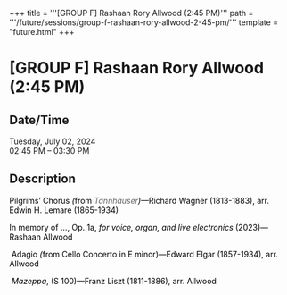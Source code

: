 +++
title = '''[GROUP F] Rashaan Rory Allwood (2:45 PM)'''
path = '''/future/sessions/group-f-rashaan-rory-allwood-2-45-pm/'''
template = "future.html"
+++

<h1>[GROUP F] Rashaan Rory Allwood (2:45 PM)</h1>

<h2>Date/Time</h2>
<p>Tuesday, July 02, 2024<br>
02:45 PM – 03:30 PM</p>
<h2>Description</h2>

<div class="ag87-crtemvc-hsbk"><div class="css-vsf5of"><p style="text-align:left;" class="carina-rte-public-DraftStyleDefault-block"><span style="color: black;">Pilgrims’ Chorus</span> <span style="color: black;"><span style="font-style: italic;">(</span>from</span> <span style="color: rgb(95,99,104);"><span style="font-style: italic;">Tannhäuser</span></span><span style="color: black;"><span style="font-style: italic;">)</span>—Richard Wagner (1813-1883), arr. Edwin H. Lemare (1865-1934)</span></p><p style="text-align:left;" class="carina-rte-public-DraftStyleDefault-block"><span style="color: black;">In memory of …, Op. 1a,</span> <span style="color: black;"><span style="font-style: italic;">for voice, organ, and live electronics</span></span> <span style="color: black;">(2023)—Rashaan Allwood</span></p><p style="text-align:left;" class="carina-rte-public-DraftStyleDefault-block">&nbsp;<span style="color: black;">Adagio</span> <span style="color: black;"><span style="font-style: italic;">(</span>from</span> <span style="color: black;">Cello Concerto in E minor)—Edward Elgar (1857-1934),</span> <span style="color: black;">arr. Allwood</span></p><p style="text-align:left;" class="carina-rte-public-DraftStyleDefault-block">&nbsp;<span style="color: black;"><span style="font-style: italic;">Mazeppa</span>, (S 100)—Franz Liszt (1811-1886),</span> <span style="color: black;">arr. Allwood</span></p></div></div>



